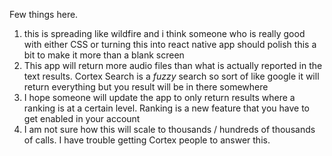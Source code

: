 Few things here. 
1. this is spreading like wildfire and i think someone who is really good with either CSS or turning this into  react native app should polish this a bit to make it more than a blank screen
2. This app will return more audio files than what is actually reported in the text results. Cortex Search is a *fuzzy* search so sort of like google it will return everything but you result will be in there somewhere
3. I hope someone will update the app to only return results where a ranking is at a certain level. Ranking is a new feature that you have to get enabled in your account
4. I am not sure how this will scale to thousands / hundreds of thousands of calls.  I have trouble getting Cortex people to answer this. 

